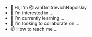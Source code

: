 - 👋 Hi, I’m @IvanDmitrievichNapolskiy
- 👀 I’m interested in ...
- 🌱 I’m currently learning ...
- 💞️ I’m looking to collaborate on ...
- 📫 How to reach me ...

<!---
IvanDmitrievichNapolkiy/IvanDmitrievichNapolkiy is a ✨ special ✨ repository because its `README.md` (this file) appears on your GitHub profile.
You can click the Preview link to take a look at your changes.
--->
